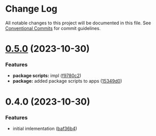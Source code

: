 # Change Log

All notable changes to this project will be documented in this file.
See [Conventional Commits](https://conventionalcommits.org) for commit guidelines.

# [0.5.0](https://github.com/paulAlexSerban/prj--reactjs-component-lib/compare/@prj--reactjs-component-lib/hangman-app@0.4.0...@prj--reactjs-component-lib/hangman-app@0.5.0) (2023-10-30)

### Features

-   **package scripts:** impl ([f9780c2](https://github.com/paulAlexSerban/prj--reactjs-component-lib/commit/f9780c2896d185c8adf83f5af0782939e799b430))
-   **package:** added package scripts to apps ([15349d0](https://github.com/paulAlexSerban/prj--reactjs-component-lib/commit/15349d0e3d3eac4222a99a42b28d4d67b764557f))

# 0.4.0 (2023-10-30)

### Features

-   initial imlementation ([baf36b4](https://github.com/paulAlexSerban/prj--reactjs-component-lib/commit/baf36b495354b25056270e36f8fe9abea9a9d2a0))
